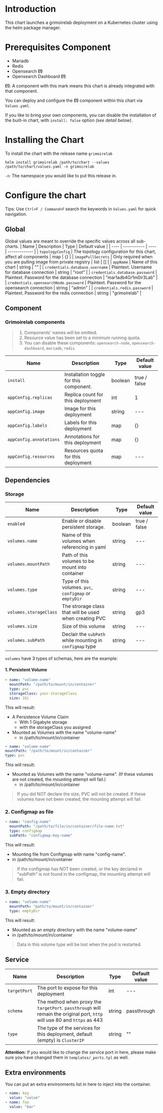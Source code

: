 # Introduction
This chart launches a grimoirelab deployment on a Kubernetes cluster using the helm package manager.


# Prerequisites Component
- Mariadb
- Redis
- Opensearch **(!)**
- Opensearch Dashboard **(!)**


**(!)**: A component with this mark means this chart is already integrated with that component.

You can deploy and configure the **(!)** component within this chart via `Values.yaml`.

If you like to bring your own components, you can disable the installation of the built-in chart, with `install: false` option *(see detail below)*.



# Installing the Chart

To install the chart with the release name `grimoirelab`
```console
helm install grimoirelab /path/to/chart --values /path/to/chart/values.yaml -n grimoirelab
```
`-n`: The namespace you would like to put this release in.




# Configure the chart

Tips: Use `Ctrl+F / Command+F` search the keywords in `Values.yaml` for quick navigation.




## Global

Global values are meant to override the specific values across all sub-charts.
| Name | Description | Type | Default value |
| ---- | ----------- | ---- | ------------- |
| `topologyConfig` | The topology configuration for this chart, affect all components | map | {} |
| `imagePullSecrets` | Only required when you are pulling image from private registry | list | [] |
| `appName` | Name of this chart | string | "" |
| `credentials.database.username` | Plaintext. Username for database connection | string | "root" |
| `credentials.database.password` | Plaintext. Password for the database connection | "mar1adb4Gr1m0ir3Lab" |
| `credentials.opensearchNode.password` | Plaintext. Password for the opensearch connection | string | "admin" |
| `credentials.redis.password` | Plaintext. Password for the redis connection | string | "grimoirelab" |


## Component

### Grimoirelab components

>  1. Components' names will be omitted.
>  2. Resource value has been set to a minimum running quota.
>  3. You can disable these components: `opensearch-node`, `opensearch-dashboard`, `mariadb`, `redis`

| Name | Description | Type | Default value |
| ---- | ----------- | ---- | ------------- |
| `install` | Installation toggle for this component. | boolean | true / false |
| `appConfig.replicas` | Replica count for this deployment | int | 1 |
| `appConfig.image` | Image for this deployment | string | --- |
| `appConfig.labels` | Labels for this deployment | map | {} |
| `appConfig.annotations` | Annotations for this deployment | map | {} |
| `appConfig.resources` | Resources quota for this deployment | map | --- |




## Dependencies

### Storage

| Name | Description | Type | Default value |
| ---- | ----------- | ---- | ------------- |
| `enabled` | Enable or disable persistent storage. | boolean | true / false |
| `volumes.name` | Name of this volumes when referencing in yaml | string | --- |
| `volumes.mountPath` | Path of this volumes to be mount into container | string | --- |
| `volumes.type` | Type of this volumes. `pvc`, `configmap` or `emptyDir` | string | --- |
| `volumes.storageClass` | The strorage class that will be used when creating PVC | string | gp3 |
| `volumes.size` | Size of this volume | string | --- |
| `volumes.subPath` | Declair the `subPath` while mounting in `configmap` type | string | --- |


 `volumes` have 3 types of schemas, here are the example:

#### 1.  Persistent Volume
```yaml
- name: "volume-name"
  mountPath: "/path/to/mount/in/container"
  type: pvc
  storageClass: your-storageClass
  size: 1Gi
```
This will result:
- A Persistence Volume Claim
  - With 1 Gigabyte storage
  - with the storageClass you assigned
- Mounted as Volumes with the name "volume-name"
  - in /path/to/mount/in/container



```yaml
- name: "volume-name"
mountPath: "/path/to/mount/in/container"
type: pvc
```
This will result:
- Mounted as Volumes with the name "volume-name". (If these volumes are not created, the mounting attempt will fail.)
  - in /path/to/mount/in/container
> If you did NOT declare the size, PVC will not be created. If these volumes have not been created, the mounting attempt will fail.



###  2. Configmap as file
```yaml
- name: "config-name"
  mountPath: "/path/to/file/in/container/file-name.txt"
  type: configmap
  subPath: "configmap-key-name"
```

This will result:
- Mounting file from Configmap with name "config-name".
- in /path/to/mount/in/container
> If the configmap has NOT been created, or the key declared in "subPath" is not found in the configmap, the mounting attempt will fail.



###  3. Empty directory
```yaml
- name: "volume-name"
  mountPath: "path/to/mount/in/container"
  type: emptyDir
```

This will result:
- Mounted as an empty directory with the name "volume-name"
- in /path/to/mount/in/container
> Data in this volume type will be lost when the pod is restarted.




## Service

| Name | Description | Type | Default value |
| ---- | ----------- | ---- | ------------- |
| `targetPort` | The port to expose for this deployment | int | --- |
| `schema` | The method when proxy the `targetPort`. `passthrough` will remain the original port, `http` will use 80 and `https` as 443 | string | passthrough |
| `type` | The type of the services for this deployment, default (empty) is `ClusterIP` | string | "" |

**Attention:** If you would like to change the service port in here, please make sure you have changed them in `templates/_ports.tpl` as well.



## Extra environments

You can put an extra environments list in here to inject into the container.
```yaml
- name: key
  value: "value"
- name: foo
  value: "bar"
```
